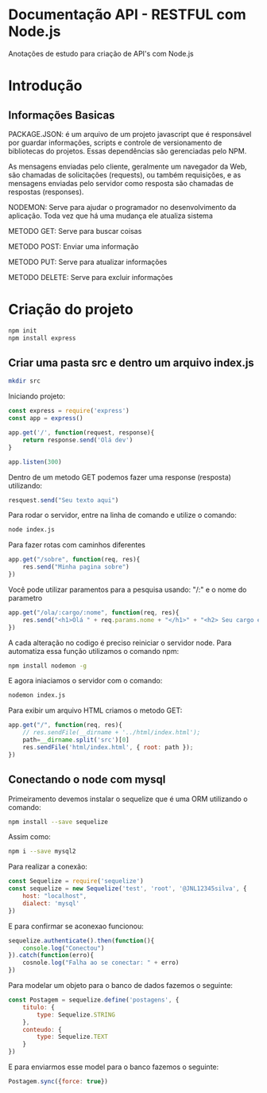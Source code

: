 # Documentação API - RESTFUL com Node.js

Anotações de estudo para criação de API's com Node.js

# Introdução 

## Informações Basicas

PACKAGE.JSON: é um arquivo de um projeto javascript que é responsável por guardar
informações, scripts e controle de versionamento de bibliotecas do projetos.
Essas dependências são gerenciadas pelo NPM.

As mensagens enviadas pelo cliente, geralmente um navegador da Web,
são chamadas de solicitações (requests), ou também requisições, e as 
mensagens enviadas pelo servidor como resposta são chamadas de respostas (responses).

NODEMON: Serve para ajudar o programador no desenvolvimento da aplicação. 
Toda vez que há uma mudança ele atualiza sistema

METODO GET: Serve para buscar coisas

METODO POST: Enviar uma informação
 
METODO PUT: Serve para atualizar informações

METODO DELETE: Serve para excluir informações

# Criação do projeto

```bash
npm init
npm install express
```

## Criar uma pasta src e dentro um arquivo index.js

```bash
mkdir src
```

Iniciando projeto:
```js
const express = require('express')
const app = express()

app.get('/', function(request, response){
    return response.send('Olá dev')
}

app.listen(300)

```

Dentro de um metodo GET podemos fazer uma response (resposta) utilizando:
```js
resquest.send("Seu texto aqui")
```

Para rodar o servidor, entre na linha de comando e utilize o comando:
```bash
node index.js
```

Para fazer rotas com caminhos diferentes
```js
app.get("/sobre", function(req, res){
    res.send("Minha pagina sobre")
})
```

Você pode utilizar paramentos para a pesquisa usando: "/:" e o nome do parametro
```js
app.get("/ola/:cargo/:nome", function(req, res){
    res.send("<h1>Olá " + req.params.nome + "</h1>" + "<h2> Seu cargo é: " + req.params.cargo + "</h2>")
})
```
A cada alteração no codigo é preciso reiniciar o servidor node. Para automatiza essa função utilizamos o comando npm:
```bash
npm install nodemon -g
```

E agora iniaciamos o servidor com o comando:

```bash
nodemon index.js
```

Para exibir um arquivo HTML criamos o metodo GET:

```js
app.get("/", function(req, res){
    // res.sendFile(__dirname + '../html/index.html');
    path=__dirname.split('src')[0]
    res.sendFile('html/index.html', { root: path });
})
```

## Conectando o node com mysql

Primeiramento devemos instalar o sequelize que é uma ORM utilizando o comando:

```bash
npm install --save sequelize
```
Assim como:
```bash
npm i --save mysql2
```

Para realizar a conexão:
```js
const Sequelize = require('sequelize')
const sequelize = new Sequelize('test', 'root', '@JNL12345silva', {
    host: "localhost",
    dialect: 'mysql'
}) 
```

E para confirmar se aconexao funcionou:
```js
sequelize.authenticate().then(function(){
    console.log("Conectou")
}).catch(function(erro){
    cosnole.log("Falha ao se conectar: " + erro)
})
```

Para modelar um objeto para o banco de dados fazemos o seguinte:
```js
const Postagem = sequelize.define('postagens', {
    titulo: {
        type: Sequelize.STRING
    },
    conteudo: {
        type: Sequelize.TEXT
    }
})
```
E para enviarmos esse model para o banco fazemos o seguinte:
```js
Postagem.sync({force: true})
```
